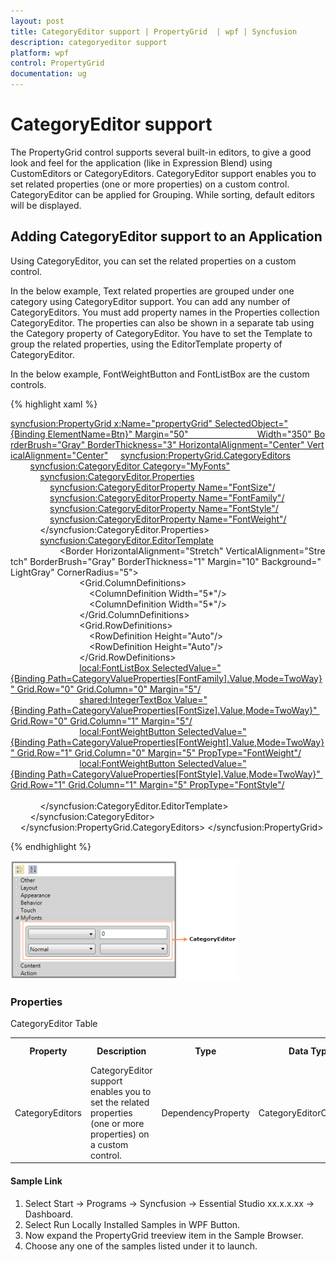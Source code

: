 ```yaml
---
layout: post
title: CategoryEditor support | PropertyGrid  | wpf | Syncfusion
description: categoryeditor support
platform: wpf
control: PropertyGrid 
documentation: ug
---
```


# CategoryEditor support

The PropertyGrid control supports several built-in editors, to give a good look and feel for the application (like in Expression Blend) using CustomEditors or CategoryEditors. CategoryEditor support enables you to set related properties (one or more properties) on a custom control. CategoryEditor can be applied for Grouping. While sorting, default editors will be displayed.

## Adding CategoryEditor support to an Application 

Using CategoryEditor, you can set the related properties on a custom control. 

In the below example, Text related properties are grouped under one category using CategoryEditor support. You can add any number of CategoryEditors. You must add property names in the Properties collection CategoryEditor. The properties can also be shown in a  separate tab using the Category property of CategoryEditor. You have to set the Template to group the related properties, using the EditorTemplate property of CategoryEditor.

In the below example, FontWeightButton and FontListBox are the custom controls.



{% highlight xaml %}

<syncfusion:PropertyGrid x:Name="propertyGrid" SelectedObject="{Binding ElementName=Btn}" Margin="50"                            Width="350" BorderBrush="Gray" BorderThickness="3" HorizontalAlignment="Center" VerticalAlignment="Center">
    <syncfusion:PropertyGrid.CategoryEditors>
        <syncfusion:CategoryEditor Category="MyFonts">
            <syncfusion:CategoryEditor.Properties>
                <syncfusion:CategoryEditorProperty Name="FontSize"/>
                <syncfusion:CategoryEditorProperty Name="FontFamily"/>
                <syncfusion:CategoryEditorProperty Name="FontStyle"/>
                <syncfusion:CategoryEditorProperty Name="FontWeight"/>
            </syncfusion:CategoryEditor.Properties>
            <syncfusion:CategoryEditor.EditorTemplate>
                <DataTemplate>
                    <Border HorizontalAlignment="Stretch" VerticalAlignment="Stretch" BorderBrush="Gray" BorderThickness="1" Margin="10" Background="LightGray" CornerRadius="5">
                        <Grid>
                            <Grid.ColumnDefinitions>
                                <ColumnDefinition Width="5*"/>
                                <ColumnDefinition Width="5*"/>
                            </Grid.ColumnDefinitions>
                            <Grid.RowDefinitions>
                                <RowDefinition Height="Auto"/>
                                <RowDefinition Height="Auto"/>
                            </Grid.RowDefinitions>
                            <local:FontListBox SelectedValue="{Binding Path=CategoryValueProperties[FontFamily].Value,Mode=TwoWay}" Grid.Row="0" Grid.Column="0" Margin="5"/>
                            <shared:IntegerTextBox Value="{Binding Path=CategoryValueProperties[FontSize].Value,Mode=TwoWay}" Grid.Row="0" Grid.Column="1" Margin="5"/>
                            <local:FontWeightButton SelectedValue="{Binding Path=CategoryValueProperties[FontWeight].Value,Mode=TwoWay}" Grid.Row="1" Grid.Column="0" Margin="5" PropType="FontWeight"/>
                            <local:FontWeightButton SelectedValue="{Binding Path=CategoryValueProperties[FontStyle].Value,Mode=TwoWay}" Grid.Row="1" Grid.Column="1" Margin="5" PropType="FontStyle"/>
                        </Grid>
                    </Border>
                </DataTemplate>
            </syncfusion:CategoryEditor.EditorTemplate>
        </syncfusion:CategoryEditor>
    </syncfusion:PropertyGrid.CategoryEditors>
</syncfusion:PropertyGrid>

{% endhighlight %}

![](CategoryEditor-support_images/CategoryEditor-support_img1.png)


### Properties

CategoryEditor Table

<table>
<tr>
<th>
Property </th><th>
Description </th><th>
Type </th><th>
Data Type </th><th>
Reference links </th></tr>
<tr>
<td>
CategoryEditors</td><td>
CategoryEditor support enables you to set the related properties (one or more properties) on a custom control.</td><td>
DependencyProperty</td><td>
CategoryEditorCollection</td><td>
</td></tr>
</table>


#### Sample Link

1. Select Start -> Programs -> Syncfusion -> Essential Studio xx.x.x.xx -> Dashboard.
2. Select   Run Locally Installed Samples in WPF Button.
3. Now expand the PropertyGrid treeview item in the Sample Browser.
4. Choose any one of the samples listed under it to launch. 